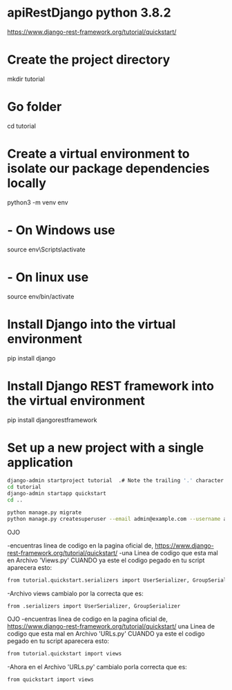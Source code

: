 # apiRestDjango python 3.8.2
https://www.django-rest-framework.org/tutorial/quickstart/


# Create the project directory
mkdir tutorial

# Go folder
cd tutorial

# Create a virtual environment to isolate our package dependencies locally
python3 -m venv env

# - On Windows use
source env\Scripts\activate

# - On linux use
source env/bin/activate 

# Install Django into the virtual environment
pip install django

# Install Django REST framework into the virtual environment
pip install djangorestframework

# Set up a new project with a single application
```sh
django-admin startproject tutorial  .# Note the trailing '.' character
cd tutorial
django-admin startapp quickstart
cd ..

python manage.py migrate
python manage.py createsuperuser --email admin@example.com --username admin
```


OJO

-encuentras linea de codigo en la pagina oficial de, https://www.django-rest-framework.org/tutorial/quickstart/
-una Linea de codigo que esta mal en Archivo 'Views.py' CUANDO ya este el codigo pegado en tu script aparecera esto:
```sh
from tutorial.quickstart.serializers import UserSerializer, GroupSerializer
```

-Archivo views cambialo por la correcta que es:
```sh
from .serializers import UserSerializer, GroupSerializer
```

OJO
-encuentras linea de codigo en la pagina oficial de, https://www.django-rest-framework.org/tutorial/quickstart/
una Linea de codigo que esta mal en Archivo 'URLs.py' CUANDO ya este el codigo pegado en tu script aparecera esto:
```sh
from tutorial.quickstart import views
```

-Ahora en el Archivo 'URLs.py' cambialo porla correcta que es:
```sh
from quickstart import views
```
